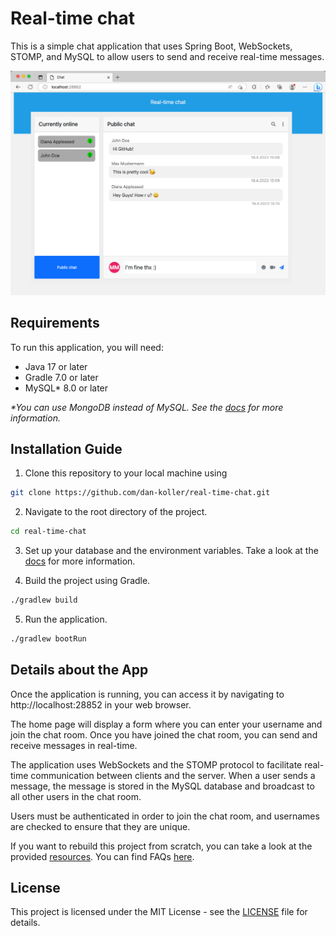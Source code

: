 # Real-time chat

This is a simple chat application that uses Spring Boot, WebSockets, STOMP, and MySQL to allow users to send and receive
real-time messages.

![Screenshot of the application](images/screenshot.png)

## Requirements

To run this application, you will need:

- Java 17 or later
- Gradle 7.0 or later
- MySQL* 8.0 or later

_*You can use MongoDB instead of MySQL. See the [docs](docs/CONFIG.md#using-mongodb) for more information._

## Installation Guide

1. Clone this repository to your local machine using

```bash
git clone https://github.com/dan-koller/real-time-chat.git
```

2. Navigate to the root directory of the project.

```bash
cd real-time-chat
```

3. Set up your database and the environment variables. Take a look at the [docs](docs/CONFIG.md#using-mysql) for more
   information.

4. Build the project using Gradle.

```bash
./gradlew build
```

5. Run the application.

```bash
./gradlew bootRun
```

## Details about the App

Once the application is running, you can access it by navigating to http://localhost:28852 in your web browser.

The home page will display a form where you can enter your username and join the chat room. Once you have joined the
chat room, you can send and receive messages in real-time.

The application uses WebSockets and the STOMP protocol to facilitate real-time communication between clients and the
server. When a user sends a message, the message is stored in the MySQL database and broadcast to all other users in the
chat room.

Users must be authenticated in order to join the chat room, and usernames are checked to ensure that they are unique.

If you want to rebuild this project from scratch, you can take a look at the provided [resources](docs/RESOURCES.md).
You can find FAQs [here](docs/FAQ.md).

## License

This project is licensed under the MIT License - see the [LICENSE](LICENSE) file for details.